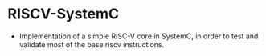 # RISCV-SystemC

* Implementation of a simple RISC-V core in SystemC, in order to test and validate
  most of the base riscv instructions.
